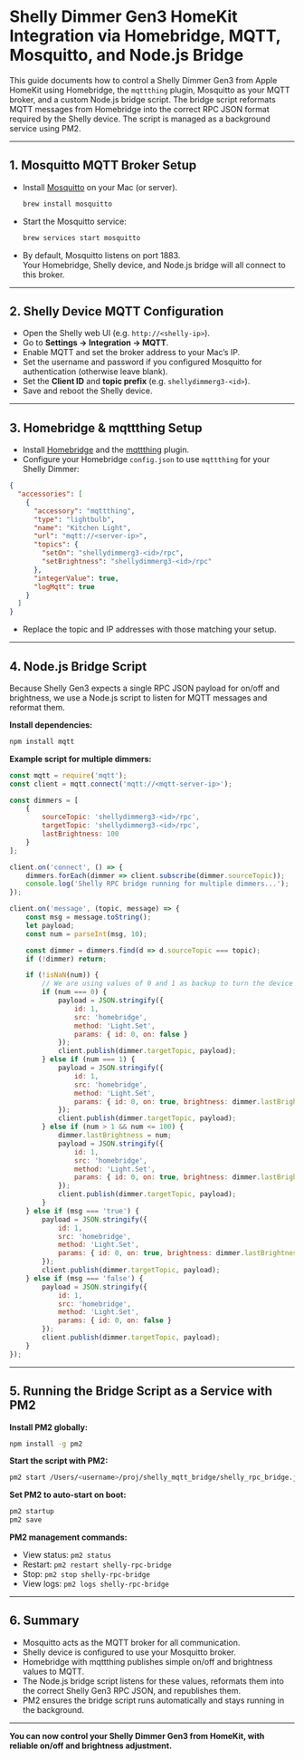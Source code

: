 # Shelly Dimmer Gen3 HomeKit Integration via Homebridge, MQTT, Mosquitto, and Node.js Bridge

This guide documents how to control a Shelly Dimmer Gen3 from Apple HomeKit using Homebridge, the `mqttthing` plugin, Mosquitto as your MQTT broker, and a custom Node.js bridge script. The bridge script reformats MQTT messages from Homebridge into the correct RPC JSON format required by the Shelly device. The script is managed as a background service using PM2.

---

## 1. Mosquitto MQTT Broker Setup

- Install [Mosquitto](https://mosquitto.org/download/) on your Mac (or server).
  ```bash
  brew install mosquitto
  ```
- Start the Mosquitto service:
  ```bash
  brew services start mosquitto
  ```
- By default, Mosquitto listens on port 1883.  
  Your Homebridge, Shelly device, and Node.js bridge will all connect to this broker.

---

## 2. Shelly Device MQTT Configuration

- Open the Shelly web UI (e.g. `http://<shelly-ip>`).
- Go to **Settings → Integration → MQTT**.
- Enable MQTT and set the broker address to your Mac’s IP.
- Set the username and password if you configured Mosquitto for authentication (otherwise leave blank).
- Set the **Client ID** and **topic prefix** (e.g. `shellydimmerg3-<id>`).
- Save and reboot the Shelly device.

---

## 3. Homebridge & mqttthing Setup

- Install [Homebridge](https://homebridge.io/) and the [mqttthing](https://github.com/arachnetech/homebridge-mqttthing) plugin.
- Configure your Homebridge `config.json` to use `mqttthing` for your Shelly Dimmer:

```json
{
  "accessories": [
    {
      "accessory": "mqttthing",
      "type": "lightbulb",
      "name": "Kitchen Light",
      "url": "mqtt://<server-ip>",
      "topics": {
        "setOn": "shellydimmerg3-<id>/rpc",
        "setBrightness": "shellydimmerg3-<id>/rpc"
      },
      "integerValue": true,
      "logMqtt": true
    }
  ]
}
```
- Replace the topic and IP addresses with those matching your setup.

---

## 4. Node.js Bridge Script

Because Shelly Gen3 expects a single RPC JSON payload for on/off and brightness, we use a Node.js script to listen for MQTT messages and reformat them.

**Install dependencies:**
```bash
npm install mqtt
```

**Example script for multiple dimmers:**
```javascript
const mqtt = require('mqtt');
const client = mqtt.connect('mqtt://<mqtt-server-ip>');

const dimmers = [
    {
        sourceTopic: 'shellydimmerg3-<id>/rpc',
        targetTopic: 'shellydimmerg3-<id>/rpc',
        lastBrightness: 100
    }
];

client.on('connect', () => {
    dimmers.forEach(dimmer => client.subscribe(dimmer.sourceTopic));
    console.log('Shelly RPC bridge running for multiple dimmers...');
});

client.on('message', (topic, message) => {
    const msg = message.toString();
    let payload;
    const num = parseInt(msg, 10);

    const dimmer = dimmers.find(d => d.sourceTopic === topic);
    if (!dimmer) return;

    if (!isNaN(num)) {
        // We are using values of 0 and 1 as backup to turn the device on and off
        if (num === 0) {
            payload = JSON.stringify({
                id: 1,
                src: 'homebridge',
                method: 'Light.Set',
                params: { id: 0, on: false }
            });
            client.publish(dimmer.targetTopic, payload);
        } else if (num === 1) {
            payload = JSON.stringify({
                id: 1,
                src: 'homebridge',
                method: 'Light.Set',
                params: { id: 0, on: true, brightness: dimmer.lastBrightness }
            });
            client.publish(dimmer.targetTopic, payload);
        } else if (num > 1 && num <= 100) {
            dimmer.lastBrightness = num;
            payload = JSON.stringify({
                id: 1,
                src: 'homebridge',
                method: 'Light.Set',
                params: { id: 0, on: true, brightness: dimmer.lastBrightness }
            });
            client.publish(dimmer.targetTopic, payload);
        }
    } else if (msg === 'true') {
        payload = JSON.stringify({
            id: 1,
            src: 'homebridge',
            method: 'Light.Set',
            params: { id: 0, on: true, brightness: dimmer.lastBrightness }
        });
        client.publish(dimmer.targetTopic, payload);
    } else if (msg === 'false') {
        payload = JSON.stringify({
            id: 1,
            src: 'homebridge',
            method: 'Light.Set',
            params: { id: 0, on: false }
        });
        client.publish(dimmer.targetTopic, payload);
    }
});
```

---

## 5. Running the Bridge Script as a Service with PM2

**Install PM2 globally:**
```bash
npm install -g pm2
```

**Start the script with PM2:**
```bash
pm2 start /Users/<username>/proj/shelly_mqtt_bridge/shelly_rpc_bridge.js --name shelly-rpc-bridge
```

**Set PM2 to auto-start on boot:**
```bash
pm2 startup
pm2 save
```

**PM2 management commands:**
- View status: `pm2 status`
- Restart: `pm2 restart shelly-rpc-bridge`
- Stop: `pm2 stop shelly-rpc-bridge`
- View logs: `pm2 logs shelly-rpc-bridge`

---

## 6. Summary

- Mosquitto acts as the MQTT broker for all communication.
- Shelly device is configured to use your Mosquitto broker.
- Homebridge with mqttthing publishes simple on/off and brightness values to MQTT.
- The Node.js bridge script listens for these values, reformats them into the correct Shelly Gen3 RPC JSON, and republishes them.
- PM2 ensures the bridge script runs automatically and stays running in the background.

---

**You can now control your Shelly Dimmer Gen3 from HomeKit, with reliable on/off and brightness adjustment.**
